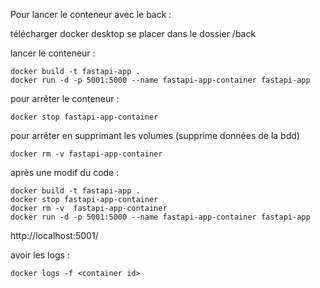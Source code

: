 Pour lancer le conteneur avec le back :

télécharger docker desktop 
se placer dans le dossier /back 

lancer le conteneur  : 

    docker build -t fastapi-app .   
    docker run -d -p 5001:5000 --name fastapi-app-container fastapi-app

pour arrêter le conteneur : 

	docker stop fastapi-app-container

pour arrêter en supprimant les volumes (supprime données de la bdd) 

	docker rm -v fastapi-app-container

après une modif du code  : 

    docker build -t fastapi-app .
    docker stop fastapi-app-container
    docker rm -v  fastapi-app-container
    docker run -d -p 5001:5000 --name fastapi-app-container fastapi-app

http://localhost:5001/ 


avoir les logs :

    docker logs -f <container id>

